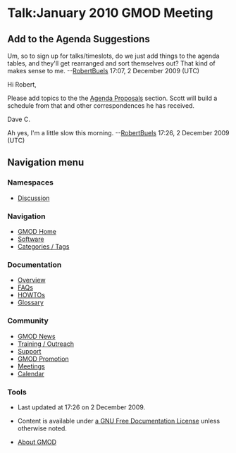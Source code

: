 



<span id="top"></span>




# <span dir="auto">Talk:January 2010 GMOD Meeting</span>









## <span id="Add_to_the_Agenda_Suggestions" class="mw-headline">Add to the Agenda Suggestions</span>

Um, so to sign up for talks/timeslots, do we just add things to the
agenda tables, and they'll get rearranged and sort themselves out? That
kind of makes sense to me.
--[RobertBuels](User%3ARobertBuels "User%3ARobertBuels") 17:07, 2 December
2009 (UTC)

Hi Robert,

Please add topics to the the [Agenda
Proposals](January_2010_GMOD_Meeting#Agenda_Proposals "January 2010 GMOD Meeting")
section. Scott will build a schedule from that and other correspondences
he has received.

Dave C.

Ah yes, I'm a little slow this morning.
--[RobertBuels](User%3ARobertBuels "User%3ARobertBuels") 17:26, 2 December
2009 (UTC)








## Navigation menu



### Namespaces


- <span id="ca-talk"><a href="Talk%3AJanuary_2010_GMOD_Meeting" accesskey="t"
  title="Discussion about the content page [t]">Discussion</a></span>


### 





### Navigation



- <span id="n-GMOD-Home">[GMOD Home](Main_Page)</span>
- <span id="n-Software">[Software](GMOD_Components)</span>
- <span id="n-Categories-.2F-Tags">[Categories /
  Tags](Categories)</span>




### Documentation



- <span id="n-Overview">[Overview](Overview)</span>
- <span id="n-FAQs">[FAQs](Category%3AFAQ)</span>
- <span id="n-HOWTOs">[HOWTOs](Category%3AHOWTO)</span>
- <span id="n-Glossary">[Glossary](Glossary)</span>




### Community



- <span id="n-GMOD-News">[GMOD News](GMOD_News)</span>
- <span id="n-Training-.2F-Outreach">[Training /
  Outreach](Training_and_Outreach)</span>
- <span id="n-Support">[Support](Support)</span>
- <span id="n-GMOD-Promotion">[GMOD Promotion](GMOD_Promotion)</span>
- <span id="n-Meetings">[Meetings](Meetings)</span>
- <span id="n-Calendar">[Calendar](Calendar)</span>




### Tools




- <span id="footer-info-lastmod">Last updated at 17:26 on 2 December
  2009.</span>
<!-- - <span id="footer-info-viewcount">7,804 page views.</span> -->
- <span id="footer-info-copyright">Content is available under
  <a href="http://www.gnu.org/licenses/fdl-1.3.html" class="external"
  rel="nofollow">a GNU Free Documentation License</a> unless otherwise
  noted.</span>

<!-- -->

- <span id="footer-places-about">[About
  GMOD](GMOD%3AAbout "GMOD%3AAbout")</span>

<!-- -->




